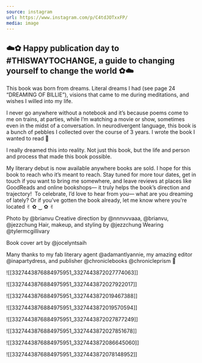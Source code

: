 ```yaml
---
source: instagram
url: https://www.instagram.com/p/C4tdJOTxxFP/
media: image
---
```


## ☁️✿ Happy publication day to #THISWAYTOCHANGE, a guide to changing yourself to change the world ✿☁️

This book was born from dreams. Literal dreams I had (see page 24 “DREAMING OF BILLIE”), visions that came to me during meditations, and wishes I willed into my life. 

I never go anywhere without a notebook and it’s because poems come to me on trains, at parties, while I’m watching a movie or show, sometimes even in the midst of a conversation. In neurodivergent language, this book is a bunch of pebbles I collected over the course of 3 years. I wrote the book I wanted to read 🥹

I really dreamed this into reality. Not just this book, but the life and person and process that made this book possible.

My literary debut is now available anywhere books are sold. I hope for this book to reach who it’s meant to reach. Stay tuned for more tour dates, get in touch if you want to bring me somewhere, and leave reviews at places like GoodReads and online bookshops— it truly helps the book’s direction and trajectory! 
To celebrate, I’d love to hear from you— what are you dreaming of lately? Or if you’ve gotten the book already, let me know where you’re located ✌︎ ✿ ‿ ✿ ✌︎

Photo by @brianvu
Creative direction by @nnnvvvaaa, @brianvu, @jezzchung 
Hair, makeup, and styling by @jezzchung
Wearing @tylermcgillivary

Book cover art by @jocelyntsaih 

Many thanks to my fab literary agent @adamantlyannie, my amazing editor @inapartydress, and publisher @chroniclebooks @chronicleprism 💖

![[3327443876884975951_3327443872027774063]]

![[3327443876884975951_3327443872027922017]]

![[3327443876884975951_3327443872019467388]]

![[3327443876884975951_3327443872019570594]]

![[3327443876884975951_3327443872027877249]]

![[3327443876884975951_3327443872027851678]]

![[3327443876884975951_3327443872086645060]]

![[3327443876884975951_3327443872078148952]]

